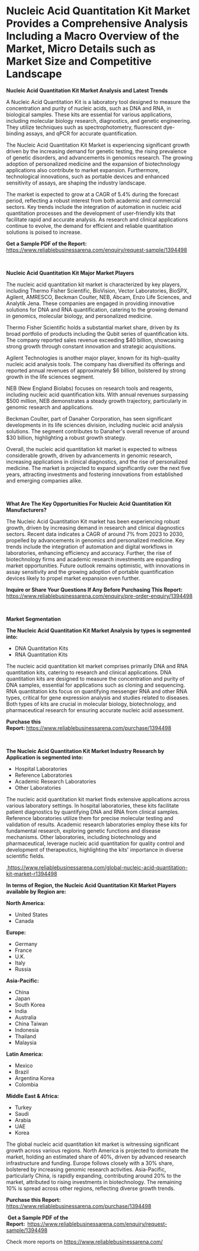 <p><h1>Nucleic Acid Quantitation Kit Market Provides a Comprehensive Analysis Including a Macro Overview of the Market, Micro Details such as Market Size and Competitive Landscape</h1></p><p><strong>Nucleic Acid Quantitation Kit Market Analysis and Latest Trends</strong></p>
<p><p>A Nucleic Acid Quantitation Kit is a laboratory tool designed to measure the concentration and purity of nucleic acids, such as DNA and RNA, in biological samples. These kits are essential for various applications, including molecular biology research, diagnostics, and genetic engineering. They utilize techniques such as spectrophotometry, fluorescent dye-binding assays, and qPCR for accurate quantification.</p><p>The Nucleic Acid Quantitation Kit Market is experiencing significant growth driven by the increasing demand for genetic testing, the rising prevalence of genetic disorders, and advancements in genomics research. The growing adoption of personalized medicine and the expansion of biotechnology applications also contribute to market expansion. Furthermore, technological innovations, such as portable devices and enhanced sensitivity of assays, are shaping the industry landscape.</p><p>The market is expected to grow at a CAGR of 5.4% during the forecast period, reflecting a robust interest from both academic and commercial sectors. Key trends include the integration of automation in nucleic acid quantitation processes and the development of user-friendly kits that facilitate rapid and accurate analysis. As research and clinical applications continue to evolve, the demand for efficient and reliable quantitation solutions is poised to increase.</p></p>
<p><strong>Get a Sample PDF of the Report:&nbsp;</strong> <a href="https://www.reliablebusinessarena.com/enquiry/request-sample/1394498?utm_campaign=3251&utm_medium=2&utm_source=Github&utm_content=ia&utm_term=22032025&utm_id=nucleic-acid-quantitation-kit">https://www.reliablebusinessarena.com/enquiry/request-sample/1394498</a></p>
<p>&nbsp;</p>
<p><strong>Nucleic Acid Quantitation Kit Major Market Players</strong></p>
<p><p>The nucleic acid quantitation kit market is characterized by key players, including Thermo Fisher Scientific, BioVision, Vector Laboratories, BioSPX, Agilent, AMRESCO, Beckman Coulter, NEB, Abcam, Enzo Life Sciences, and Analytik Jena. These companies are engaged in providing innovative solutions for DNA and RNA quantification, catering to the growing demand in genomics, molecular biology, and personalized medicine.</p><p>Thermo Fisher Scientific holds a substantial market share, driven by its broad portfolio of products including the Qubit series of quantification kits. The company reported sales revenue exceeding $40 billion, showcasing strong growth through constant innovation and strategic acquisitions.</p><p>Agilent Technologies is another major player, known for its high-quality nucleic acid analysis tools. The company has diversified its offerings and reported annual revenues of approximately $6 billion, bolstered by strong growth in the life sciences segment.</p><p>NEB (New England Biolabs) focuses on research tools and reagents, including nucleic acid quantification kits. With annual revenues surpassing $500 million, NEB demonstrates a steady growth trajectory, particularly in genomic research and applications.</p><p>Beckman Coulter, part of Danaher Corporation, has seen significant developments in its life sciences division, including nucleic acid analysis solutions. The segment contributes to Danaher's overall revenue of around $30 billion, highlighting a robust growth strategy.</p><p>Overall, the nucleic acid quantitation kit market is expected to witness considerable growth, driven by advancements in genomic research, increasing applications in clinical diagnostics, and the rise of personalized medicine. The market is projected to expand significantly over the next five years, attracting investments and fostering innovations from established and emerging companies alike.</p></p>
<p>&nbsp;</p>
<p><strong>What Are The Key Opportunities For Nucleic Acid Quantitation Kit Manufacturers?</strong></p>
<p><p>The Nucleic Acid Quantitation Kit market has been experiencing robust growth, driven by increasing demand in research and clinical diagnostics sectors. Recent data indicates a CAGR of around 7% from 2023 to 2030, propelled by advancements in genomics and personalized medicine. Key trends include the integration of automation and digital workflows in laboratories, enhancing efficiency and accuracy. Further, the rise of biotechnology firms and academic research investments are expanding market opportunities. Future outlook remains optimistic, with innovations in assay sensitivity and the growing adoption of portable quantification devices likely to propel market expansion even further.</p></p>
<p><strong>Inquire or Share Your Questions If Any Before Purchasing This Report:</strong> <a href="https://www.reliablebusinessarena.com/enquiry/pre-order-enquiry/1394498?utm_campaign=3251&utm_medium=2&utm_source=Github&utm_content=ia&utm_term=22032025&utm_id=nucleic-acid-quantitation-kit">https://www.reliablebusinessarena.com/enquiry/pre-order-enquiry/1394498</a></p>
<p>&nbsp;</p>
<p><strong>Market Segmentation</strong></p>
<p><strong>The Nucleic Acid Quantitation Kit Market Analysis by types is segmented into:</strong></p>
<p><ul><li>DNA Quantitation Kits</li><li>RNA Quantitation Kits</li></ul></p>
<p><p>The nucleic acid quantitation kit market comprises primarily DNA and RNA quantitation kits, catering to research and clinical applications. DNA quantitation kits are designed to measure the concentration and purity of DNA samples, essential for applications such as cloning and sequencing. RNA quantitation kits focus on quantifying messenger RNA and other RNA types, critical for gene expression analysis and studies related to diseases. Both types of kits are crucial in molecular biology, biotechnology, and pharmaceutical research for ensuring accurate nucleic acid assessment.</p></p>
<p><strong>Purchase this Report:&nbsp;</strong><a href="https://www.reliablebusinessarena.com/purchase/1394498?utm_campaign=3251&utm_medium=2&utm_source=Github&utm_content=ia&utm_term=22032025&utm_id=nucleic-acid-quantitation-kit">https://www.reliablebusinessarena.com/purchase/1394498</a></p>
<p>&nbsp;</p>
<p><strong>The Nucleic Acid Quantitation Kit Market Industry Research by Application is segmented into:</strong></p>
<p><ul><li>Hospital Laboratories</li><li>Reference Laboratories</li><li>Academic Research Laboratories</li><li>Other Laboratories</li></ul></p>
<p><p>The nucleic acid quantitation kit market finds extensive applications across various laboratory settings. In hospital laboratories, these kits facilitate patient diagnostics by quantifying DNA and RNA from clinical samples. Reference laboratories utilize them for precise molecular testing and validation of results. Academic research laboratories employ these kits for fundamental research, exploring genetic functions and disease mechanisms. Other laboratories, including biotechnology and pharmaceutical, leverage nucleic acid quantitation for quality control and development of therapeutics, highlighting the kits' importance in diverse scientific fields.</p></p>
<p><a href="https://www.reliablebusinessarena.com/global-nucleic-acid-quantitation-kit-market-r1394498?utm_campaign=3251&utm_medium=2&utm_source=Github&utm_content=ia&utm_term=22032025&utm_id=nucleic-acid-quantitation-kit">&nbsp;https://www.reliablebusinessarena.com/global-nucleic-acid-quantitation-kit-market-r1394498</a></p>
<p><strong>In terms of Region, the Nucleic Acid Quantitation Kit Market Players available by Region are:</strong></p>
<p>
    <p> <strong> North America: </strong>
        <ul>
            <li>United States</li>
            <li>Canada</li>
        </ul>
        </p> 
    <p> <strong> Europe: </strong>
        <ul>
            <li>Germany</li>
            <li>France</li>
            <li>U.K.</li>
            <li>Italy</li>
            <li>Russia</li>
        </ul>
        </p> 
    <p> <strong> Asia-Pacific: </strong>
        <ul>
            <li>China</li>
            <li>Japan</li>
            <li>South Korea</li>
            <li>India</li>
            <li>Australia</li>
            <li>China Taiwan</li>
            <li>Indonesia</li>
            <li>Thailand</li>
            <li>Malaysia</li>
        </ul>
        </p> 
    <p> <strong> Latin America: </strong>
        <ul>
            <li>Mexico</li>
            <li>Brazil</li>
            <li>Argentina Korea</li>
            <li>Colombia</li>
        </ul>
        </p> 
    <p> <strong> Middle East & Africa: </strong>
        <ul>
            <li>Turkey</li>
            <li>Saudi</li>
            <li>Arabia</li>
            <li>UAE</li>
            <li>Korea</li>
        </ul>
    </p>
    </p>
<p><p>The global nucleic acid quantitation kit market is witnessing significant growth across various regions. North America is projected to dominate the market, holding an estimated share of 40%, driven by advanced research infrastructure and funding. Europe follows closely with a 30% share, bolstered by increasing genomic research activities. Asia-Pacific, particularly China, is rapidly expanding, contributing around 20% to the market, attributed to rising investments in biotechnology. The remaining 10% is spread across other regions, reflecting diverse growth trends.</p></p>
<p><strong>Purchase this Report: </strong><a href="https://www.reliablebusinessarena.com/purchase/1394498?utm_campaign=3251&utm_medium=2&utm_source=Github&utm_content=ia&utm_term=22032025&utm_id=nucleic-acid-quantitation-kit">https://www.reliablebusinessarena.com/purchase/1394498</a></p>
<p>&nbsp;<strong>Get a Sample PDF of the Report:&nbsp;&nbsp;</strong><a href="https://www.reliablebusinessarena.com/enquiry/request-sample/1394498?utm_campaign=3251&utm_medium=2&utm_source=Github&utm_content=ia&utm_term=22032025&utm_id=nucleic-acid-quantitation-kit">https://www.reliablebusinessarena.com/enquiry/request-sample/1394498</a></p>
<p><strong></strong></p>
<p>Check more reports on <a href="https://www.reliablebusinessarena.com/?utm_campaign=3251&utm_medium=2&utm_source=Github&utm_content=ia&utm_term=22032025&utm_id=nucleic-acid-quantitation-kit">https://www.reliablebusinessarena.com/</a></p>
